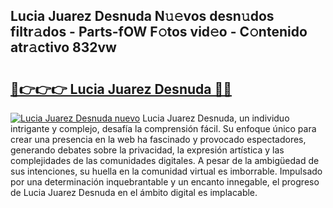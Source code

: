 ## Lucia Juarez Desnuda N𝚞𝚎vos desn𝚞dos filtr𝚊dos - Parts-fOW F𝚘tos vid𝚎o - C𝚘ntenido atr𝚊ctivo 832vw

# <h2><a href="http://mb1bcl.tromn.icu/?c=Lucia+Juarez+Desnuda">🔗👉👉👉 Lucia Juarez Desnuda 🔗🔗</a></h2>

[![Lucia Juarez Desnuda nuevo](https://i.imgur.com/pEAQMta.gif)](http://mb1bcl.tromn.icu/?c=Lucia+Juarez+Desnuda)
Lucia Juarez Desnuda, un individuo intrigante y complejo, desafía la comprensión fácil. Su enfoque único para crear una presencia en la web ha fascinado y provocado espectadores, generando debates sobre la privacidad, la expresión artística y las complejidades de las comunidades digitales. A pesar de la ambigüedad de sus intenciones, su huella en la comunidad virtual es imborrable. Impulsado por una determinación inquebrantable y un encanto innegable, el progreso de Lucia Juarez Desnuda en el ámbito digital es implacable.
